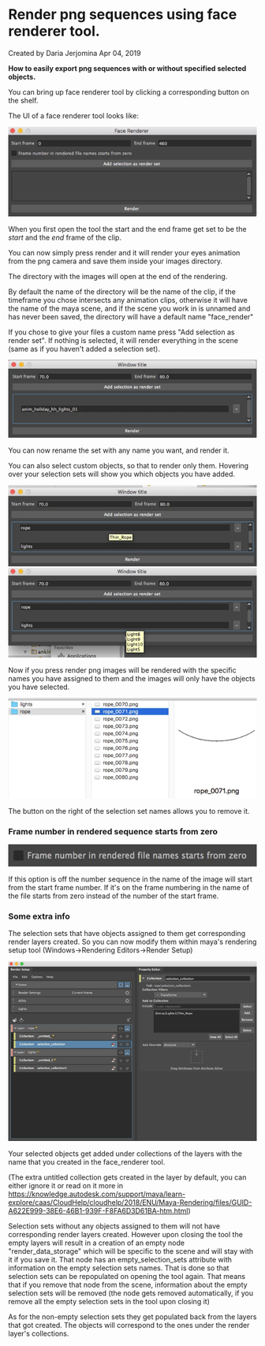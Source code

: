 # Render png sequences using face renderer tool.

Created by Daria Jerjomina Apr 04, 2019

**How to easily export png sequences with or without specified selected objects.**

You can bring up face renderer tool by clicking a corresponding button on the shelf.

The UI of a face renderer tool looks like:

![](images/OverallTool.png)


When you first open the tool the start and the end frame get set to be the *start* and the *end* frame of the clip.

You can now simply press render and it will render your eyes animation from the png camera and save them inside your images directory.

The directory with the images will open at the end of the rendering.

By default the name of the directory will be the name of the clip, if the timeframe you chose intersects any animation clips,  otherwise it will have the name of the maya scene, and if the scene you work in is unnamed and has never been saved, the directory will have a default name "face_render"

If you chose to give your files a custom name press "Add selection as render set". If nothing is selected, it will render everything in the scene (same as if you haven't added a selection set).

![](images/Screen%20Shot%202019-03-20%20at%201.35.18%20PM.png)

You can now rename the set with any name you want, and render it.

You can also select custom objects, so that to render only them. Hovering over your selection sets will show you which objects you have added.

![](images/Screen%20Shot%202019-03-20%20at%201.37.45%20PM.png)
![](images/Screen%20Shot%202019-03-20%20at%201.37.51%20PM.png)

Now if you press render png images will be rendered with the specific names you have assigned to them and the images will only have the objects you have selected.

![](images/Screen%20Shot%202019-03-20%20at%201.40.08%20PM.png)


The button on the right of the selection set names allows you to remove it.

### Frame number in rendered sequence starts from zero

![](images/FrameNum.png)


If this option is off the number sequence in the name of the image will start from the start frame number. If it's on the frame numbering in the name of the file starts from zero instead of the number of the start frame.

### Some extra info

The selection sets that have objects assigned to them get corresponding render layers created. So you can now modify them within maya's rendering setup tool (Windows→Rendering Editors→Render Setup)

![](images/Screen%20Shot%202019-03-20%20at%201.42.11%20PM.png)


Your selected objects get added under collections of the layers with the name that you created in the face_renderer tool.

(The extra untitled collection gets created in the layer by default, you can either ignore it or read on it more in https://knowledge.autodesk.com/support/maya/learn-explore/caas/CloudHelp/cloudhelp/2018/ENU/Maya-Rendering/files/GUID-A622E999-38E6-46B1-939F-F8FA6D3D61BA-htm.html)

Selection sets without any objects assigned  to them will not have corresponding render layers created. However upon closing the tool the empty layers will result in a creation of an empty node "render_data_storage" which will be specific to the scene and will stay with it if you save it. That node has an empty_selection_sets attribute with information on the empty selection sets names. That is done so that selection sets can be repopulated on opening the tool again. That means that if you remove that node from the scene, information about the empty selection sets will be removed (the node gets removed automatically, if you remove all the empty selection sets in the tool upon closing it)

As for the non-empty selection sets they get populated back from the layers that got created. The objects will correspond to the ones under the render layer's collections. 